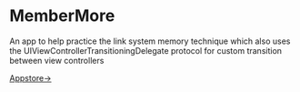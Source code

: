 # MemberMore

An app to help practice the link system memory technique which also uses the UIViewControllerTransitioningDelegate protocol for custom transition between view controllers

[Appstore->](https://itunes.apple.com/us/app/membermore/id1300095914?mt=8)
